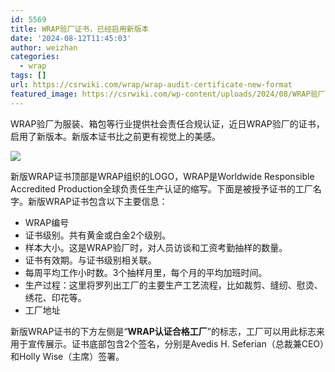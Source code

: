 ```yaml
---
id: 5569
title: WRAP验厂证书，已经启用新版本
date: '2024-08-12T11:45:03'
author: weizhan
categories:
  - wrap
tags: []
url: https://csrwiki.com/wrap/wrap-audit-certificate-new-format
featured_image: https://csrwiki.com/wp-content/uploads/2024/08/WRAP验厂证书新版本.webp
---
```


WRAP验厂为服装、箱包等行业提供社会责任合规认证，近日WRAP验厂的证书，启用了新版本。新版本证书比之前更有视觉上的美感。

![](https://csrwiki.com/wp-content/uploads/2024/08/WRAP验厂证书新版本-1024x789.webp)

新版WRAP证书顶部是WRAP组织的LOGO，WRAP是Worldwide Responsible Accredited Production全球负责任生产认证的缩写。下面是被授予证书的工厂名字。新版WRAP证书包含以下主要信息：

- WRAP编号
- 证书级别。共有黄金或白金2个级别。
- 样本大小。这是WRAP验厂时，对人员访谈和工资考勤抽样的数量。
- 证书有效期。与证书级别相关联。
- 每周平均工作小时数。3个抽样月里，每个月的平均加班时间。
- 生产过程：这里将罗列出工厂的主要生产工艺流程，比如裁剪、缝纫、慰烫、绣花、印花等。
- 工厂地址

新版WRAP证书的下方左侧是“**WRAP认证合格工厂**”的标志，工厂可以用此标志来用于宣传展示。证书底部包含2个签名，分别是Avedis H. Seferian（总裁兼CEO）和Holly Wise（主席）签署。
